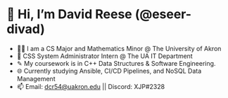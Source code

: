 # 👋 Hi, I’m David Reese (@eseer-divad)

- 🧑‍🎓 I am a CS Major and Mathematics Minor @ The University of Akron
- 👔 CSS System Administrator Intern @ The UA IT Department
- ✎ My coursework is in C++ Data Structures & Software Engineering.
- 🌐 Currently studying Ansible, CI/CD Pipelines, and NoSQL Data Management
- 📫 Email: dcr54@uakron.edu || Discord: XJP#2328
<!---
eseer-divad/eseer-divad is a ✨ special ✨ repository because its `README.md` (this file) appears on your GitHub profile.
You can click the Preview link to take a look at your changes.
--->
